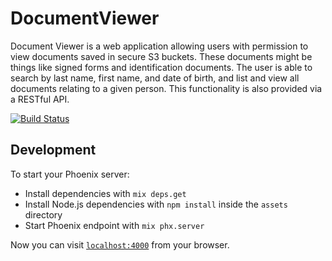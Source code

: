 # DocumentViewer

Document Viewer is a web application allowing users with permission to view documents saved in secure S3 buckets. These documents might be things like signed forms and identification documents. The user is able to search by last name, first name, and date of birth, and list and view all documents relating to a given person. This functionality is also provided via a RESTful API.

[![Build Status](https://github.com/mbta/document_viewer/actions/workflows/elixir.yml/badge.svg)](https://github.com/mbta/document_viewer/actions/workflows/elixir.yml)

## Development

To start your Phoenix server:

- Install dependencies with `mix deps.get`
- Install Node.js dependencies with `npm install` inside the `assets` directory
- Start Phoenix endpoint with `mix phx.server`

Now you can visit [`localhost:4000`](http://localhost:4000) from your browser.
